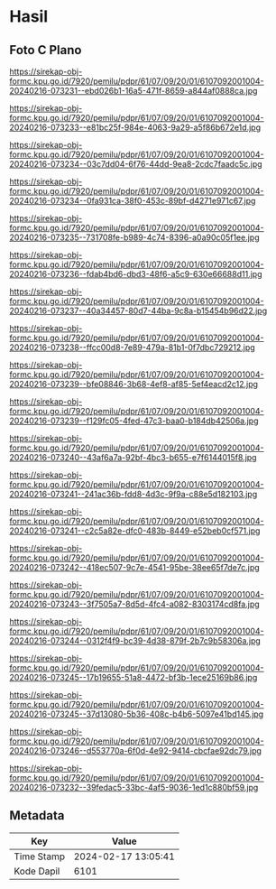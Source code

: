 # Hasil

## Foto C Plano

https://sirekap-obj-formc.kpu.go.id/7920/pemilu/pdpr/61/07/09/20/01/6107092001004-20240216-073231--ebd026b1-16a5-471f-8659-a844af0888ca.jpg

https://sirekap-obj-formc.kpu.go.id/7920/pemilu/pdpr/61/07/09/20/01/6107092001004-20240216-073233--e81bc25f-984e-4063-9a29-a5f86b672e1d.jpg

https://sirekap-obj-formc.kpu.go.id/7920/pemilu/pdpr/61/07/09/20/01/6107092001004-20240216-073234--03c7dd04-6f76-44dd-9ea8-2cdc7faadc5c.jpg

https://sirekap-obj-formc.kpu.go.id/7920/pemilu/pdpr/61/07/09/20/01/6107092001004-20240216-073234--0fa931ca-38f0-453c-89bf-d4271e971c67.jpg

https://sirekap-obj-formc.kpu.go.id/7920/pemilu/pdpr/61/07/09/20/01/6107092001004-20240216-073235--731708fe-b989-4c74-8396-a0a90c05f1ee.jpg

https://sirekap-obj-formc.kpu.go.id/7920/pemilu/pdpr/61/07/09/20/01/6107092001004-20240216-073236--fdab4bd6-dbd3-48f6-a5c9-630e66688d11.jpg

https://sirekap-obj-formc.kpu.go.id/7920/pemilu/pdpr/61/07/09/20/01/6107092001004-20240216-073237--40a34457-80d7-44ba-9c8a-b15454b96d22.jpg

https://sirekap-obj-formc.kpu.go.id/7920/pemilu/pdpr/61/07/09/20/01/6107092001004-20240216-073238--ffcc00d8-7e89-479a-81b1-0f7dbc729212.jpg

https://sirekap-obj-formc.kpu.go.id/7920/pemilu/pdpr/61/07/09/20/01/6107092001004-20240216-073239--bfe08846-3b68-4ef8-af85-5ef4eacd2c12.jpg

https://sirekap-obj-formc.kpu.go.id/7920/pemilu/pdpr/61/07/09/20/01/6107092001004-20240216-073239--f129fc05-4fed-47c3-baa0-b184db42506a.jpg

https://sirekap-obj-formc.kpu.go.id/7920/pemilu/pdpr/61/07/09/20/01/6107092001004-20240216-073240--43af6a7a-92bf-4bc3-b655-e7f6144015f8.jpg

https://sirekap-obj-formc.kpu.go.id/7920/pemilu/pdpr/61/07/09/20/01/6107092001004-20240216-073241--241ac36b-fdd8-4d3c-9f9a-c88e5d182103.jpg

https://sirekap-obj-formc.kpu.go.id/7920/pemilu/pdpr/61/07/09/20/01/6107092001004-20240216-073241--c2c5a82e-dfc0-483b-8449-e52beb0cf571.jpg

https://sirekap-obj-formc.kpu.go.id/7920/pemilu/pdpr/61/07/09/20/01/6107092001004-20240216-073242--418ec507-9c7e-4541-95be-38ee65f7de7c.jpg

https://sirekap-obj-formc.kpu.go.id/7920/pemilu/pdpr/61/07/09/20/01/6107092001004-20240216-073243--3f7505a7-8d5d-4fc4-a082-8303174cd8fa.jpg

https://sirekap-obj-formc.kpu.go.id/7920/pemilu/pdpr/61/07/09/20/01/6107092001004-20240216-073244--0312f4f9-bc39-4d38-879f-2b7c9b58306a.jpg

https://sirekap-obj-formc.kpu.go.id/7920/pemilu/pdpr/61/07/09/20/01/6107092001004-20240216-073245--17b19655-51a8-4472-bf3b-1ece25169b86.jpg

https://sirekap-obj-formc.kpu.go.id/7920/pemilu/pdpr/61/07/09/20/01/6107092001004-20240216-073245--37d13080-5b36-408c-b4b6-5097e41bd145.jpg

https://sirekap-obj-formc.kpu.go.id/7920/pemilu/pdpr/61/07/09/20/01/6107092001004-20240216-073246--d553770a-6f0d-4e92-9414-cbcfae92dc79.jpg

https://sirekap-obj-formc.kpu.go.id/7920/pemilu/pdpr/61/07/09/20/01/6107092001004-20240216-073232--39fedac5-33bc-4af5-9036-1ed1c880bf59.jpg


## Metadata

| Key        | Value               |
| ---------- | ------------------- |
| Time Stamp | 2024-02-17 13:05:41 |
| Kode Dapil | 6101                |




